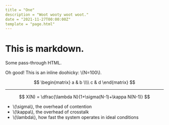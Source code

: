 ```yaml
---
title = "One"
description = "Woot wooty woot woot."
date = "2021-11-27T00:00:00Z"
template = "page.html"
---
```


# This is markdown.

<p class="message">Some pass-through HTML.</p>

Oh good! This is an inline doohicky: \\(N=100\\).

$$
\begin{matrix}
a & b \\\\
c & d
\end{matrix}
$$

---

$$
X(N) = \dfrac{\lambda N}{1+\sigma(N-1)+\kappa N(N-1)}
$$

* \\(\sigma\\), the overhead of contention
* \\(\kappa\\), the overhead of crosstalk
* \\(\lambda\\), how fast the system operates in ideal conditions
